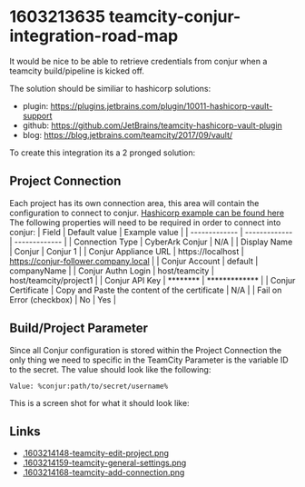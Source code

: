 # 1603213635 teamcity-conjur-integration-road-map
It would be nice to be able to retrieve credentials from conjur when a teamcity build/pipeline is kicked off.

The solution should be similiar to hashicorp solutions:
- plugin: https://plugins.jetbrains.com/plugin/10011-hashicorp-vault-support
- github: https://github.com/JetBrains/teamcity-hashicorp-vault-plugin
- blog: https://blog.jetbrains.com/teamcity/2017/09/vault/


To create this integration its a 2 pronged solution:

## Project Connection
Each project has its own connection area, this area will contain the configuration to connect to conjur. [Hashicorp example can be found here](https://blog.jetbrains.com/wp-content/uploads/2017/09/teamcity-1.png)
The following properties will need to be required in order to connect into conjur:
| Field  | Default value | Example value |
| ------------- | ------------- | ------------- |
| Connection Type  | CyberArk Conjur | N/A |
| Display Name  | Conjur  | Conjur 1 |
| Conjur Appliance URL | https://localhost | https://conjur-follower.company.local |
| Conjur Account | default | companyName |
| Conjur Authn Login | host/teamcity | host/teamcity/project1 |
| Conjur API Key | ******** | ************* |
| Conjur Certificate | Copy and Paste the content of the certificate | N/A |
| Fail on Error (checkbox) | No | Yes |


## Build/Project Parameter
Since all Conjur configuration is stored within the Project Connection the only thing we need to specific in the TeamCity Parameter is the variable ID to the secret.
The value should look like the following:
```
Value: %conjur:path/to/secret/username%
```

This is a screen shot for what it should look like:



## Links
- [.1603214148-teamcity-edit-project.png](.1603214148-teamcity-edit-project.png)
- [.1603214159-teamcity-general-settings.png](.1603214159-teamcity-general-settings.png)
- [.1603214168-teamcity-add-connection.png](.1603214168-teamcity-add-connection.png)
